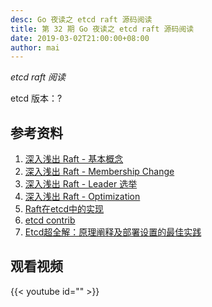 ```yaml
---
desc: Go 夜读之 etcd raft 源码阅读
title: 第 32 期 Go 夜读之 etcd raft 源码阅读
date: 2019-03-02T21:00:00+08:00
author: mai
---
```


*etcd raft 阅读*

etcd 版本：?

## 参考资料

1. [深入浅出 Raft - 基本概念](https://www.jianshu.com/p/138b4d267084)
2. [深入浅出 Raft - Membership Change](https://www.jianshu.com/p/99562bfec5c2)
3. [深入浅出 Raft - Leader 选举](https://www.jianshu.com/p/2b60542640e2)
4. [深入浅出 Raft - Optimization](https://www.jianshu.com/p/1bbd7162727d)
5. [Raft在etcd中的实现](http://blog.betacat.io/post/raft-implementation-in-etcd/)
6. [etcd contrib](https://github.com/etcd-io/etcd/tree/master/contrib)
7. [Etcd超全解：原理阐释及部署设置的最佳实践](https://mp.weixin.qq.com/s/kcWCxk0NbTuob0y6gN5emw)

## 观看视频

{{< youtube id="" >}}
